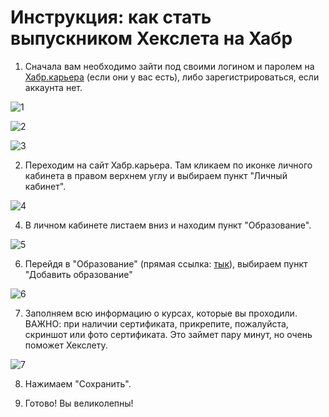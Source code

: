 # Инструкция: как стать выпускником Хекслета на Хабр

1. Сначала вам необходимо зайти под своими логином и паролем на [Хабр.карьера](https://career.habr.com/) (если они у вас есть), либо зарегистрироваться, если аккаунта нет.
   
![1](https://github.com/linsky-beep/docs/blob/main/%D0%98%D0%BD%D1%81%D1%82%D1%80%D1%83%D0%BA%D1%86%D0%B8%D1%8F%3A%20%D0%BA%D0%B0%D0%BA%20%D1%81%D1%82%D0%B0%D1%82%D1%8C%20%D0%B2%D1%8B%D0%BF%D1%83%D1%81%D0%BA%D0%BD%D0%B8%D0%BA%D0%BE%D0%BC%20%D0%A5%D0%B5%D0%BA%D1%81%D0%BB%D0%B5%D1%82%D0%B0%20%D0%BD%D0%B0%20%D0%A5%D0%B0%D0%B1%D1%80/image.png)

![2](https://github.com/linsky-beep/docs/blob/main/%D0%98%D0%BD%D1%81%D1%82%D1%80%D1%83%D0%BA%D1%86%D0%B8%D1%8F%3A%20%D0%BA%D0%B0%D0%BA%20%D1%81%D1%82%D0%B0%D1%82%D1%8C%20%D0%B2%D1%8B%D0%BF%D1%83%D1%81%D0%BA%D0%BD%D0%B8%D0%BA%D0%BE%D0%BC%20%D0%A5%D0%B5%D0%BA%D1%81%D0%BB%D0%B5%D1%82%D0%B0%20%D0%BD%D0%B0%20%D0%A5%D0%B0%D0%B1%D1%80/image%20(1).png)

![3](https://github.com/linsky-beep/docs/blob/main/%D0%98%D0%BD%D1%81%D1%82%D1%80%D1%83%D0%BA%D1%86%D0%B8%D1%8F%3A%20%D0%BA%D0%B0%D0%BA%20%D1%81%D1%82%D0%B0%D1%82%D1%8C%20%D0%B2%D1%8B%D0%BF%D1%83%D1%81%D0%BA%D0%BD%D0%B8%D0%BA%D0%BE%D0%BC%20%D0%A5%D0%B5%D0%BA%D1%81%D0%BB%D0%B5%D1%82%D0%B0%20%D0%BD%D0%B0%20%D0%A5%D0%B0%D0%B1%D1%80/image%20(2).png)

2. Переходим на сайт Хабр.карьера. Там кликаем по иконке личного кабинета в правом верхнем углу и выбираем пункт "Личный кабинет".

![4](https://github.com/linsky-beep/docs/blob/main/%D0%98%D0%BD%D1%81%D1%82%D1%80%D1%83%D0%BA%D1%86%D0%B8%D1%8F%3A%20%D0%BA%D0%B0%D0%BA%20%D1%81%D1%82%D0%B0%D1%82%D1%8C%20%D0%B2%D1%8B%D0%BF%D1%83%D1%81%D0%BA%D0%BD%D0%B8%D0%BA%D0%BE%D0%BC%20%D0%A5%D0%B5%D0%BA%D1%81%D0%BB%D0%B5%D1%82%D0%B0%20%D0%BD%D0%B0%20%D0%A5%D0%B0%D0%B1%D1%80/image%20(3).png)

4. В личном кабинете листаем вниз и находим пункт "Образование". 

![5](https://github.com/linsky-beep/docs/blob/main/%D0%98%D0%BD%D1%81%D1%82%D1%80%D1%83%D0%BA%D1%86%D0%B8%D1%8F%3A%20%D0%BA%D0%B0%D0%BA%20%D1%81%D1%82%D0%B0%D1%82%D1%8C%20%D0%B2%D1%8B%D0%BF%D1%83%D1%81%D0%BA%D0%BD%D0%B8%D0%BA%D0%BE%D0%BC%20%D0%A5%D0%B5%D0%BA%D1%81%D0%BB%D0%B5%D1%82%D0%B0%20%D0%BD%D0%B0%20%D0%A5%D0%B0%D0%B1%D1%80/image%20(4).png)


6. Перейдя в "Образование" (прямая ссылка: [тык](https://career.habr.com/profile/educations)), выбираем пункт "Добавить образование" 

![6](https://github.com/linsky-beep/docs/blob/main/%D0%98%D0%BD%D1%81%D1%82%D1%80%D1%83%D0%BA%D1%86%D0%B8%D1%8F%3A%20%D0%BA%D0%B0%D0%BA%20%D1%81%D1%82%D0%B0%D1%82%D1%8C%20%D0%B2%D1%8B%D0%BF%D1%83%D1%81%D0%BA%D0%BD%D0%B8%D0%BA%D0%BE%D0%BC%20%D0%A5%D0%B5%D0%BA%D1%81%D0%BB%D0%B5%D1%82%D0%B0%20%D0%BD%D0%B0%20%D0%A5%D0%B0%D0%B1%D1%80/image%20(5).png)

7. Заполняем всю информацию о курсах, которые вы проходили. ВАЖНО: при наличии сертификата, прикрепите, пожалуйста, скриншот или фото сертификата. Это займет пару минут, но очень поможет Хекслету.

![7](https://github.com/linsky-beep/docs/blob/main/%D0%98%D0%BD%D1%81%D1%82%D1%80%D1%83%D0%BA%D1%86%D0%B8%D1%8F%3A%20%D0%BA%D0%B0%D0%BA%20%D1%81%D1%82%D0%B0%D1%82%D1%8C%20%D0%B2%D1%8B%D0%BF%D1%83%D1%81%D0%BA%D0%BD%D0%B8%D0%BA%D0%BE%D0%BC%20%D0%A5%D0%B5%D0%BA%D1%81%D0%BB%D0%B5%D1%82%D0%B0%20%D0%BD%D0%B0%20%D0%A5%D0%B0%D0%B1%D1%80/image%20(6).png)

8. Нажимаем "Сохранить".

9. Готово! Вы великолепны!
